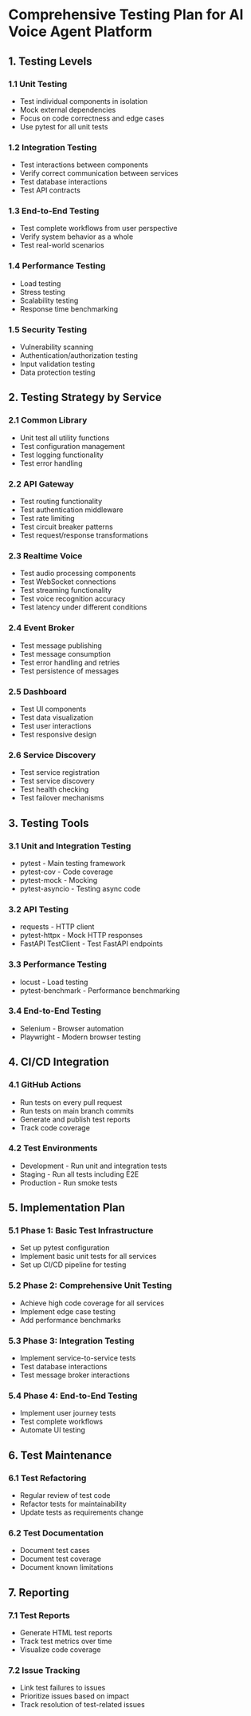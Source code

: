 # Comprehensive Testing Plan for AI Voice Agent Platform

## 1. Testing Levels

### 1.1 Unit Testing

- Test individual components in isolation
- Mock external dependencies
- Focus on code correctness and edge cases
- Use pytest for all unit tests

### 1.2 Integration Testing

- Test interactions between components
- Verify correct communication between services
- Test database interactions
- Test API contracts

### 1.3 End-to-End Testing

- Test complete workflows from user perspective
- Verify system behavior as a whole
- Test real-world scenarios

### 1.4 Performance Testing

- Load testing
- Stress testing
- Scalability testing
- Response time benchmarking

### 1.5 Security Testing

- Vulnerability scanning
- Authentication/authorization testing
- Input validation testing
- Data protection testing

## 2. Testing Strategy by Service

### 2.1 Common Library

- Unit test all utility functions
- Test configuration management
- Test logging functionality
- Test error handling

### 2.2 API Gateway

- Test routing functionality
- Test authentication middleware
- Test rate limiting
- Test circuit breaker patterns
- Test request/response transformations

### 2.3 Realtime Voice

- Test audio processing components
- Test WebSocket connections
- Test streaming functionality
- Test voice recognition accuracy
- Test latency under different conditions

### 2.4 Event Broker

- Test message publishing
- Test message consumption
- Test error handling and retries
- Test persistence of messages

### 2.5 Dashboard

- Test UI components
- Test data visualization
- Test user interactions
- Test responsive design

### 2.6 Service Discovery

- Test service registration
- Test service discovery
- Test health checking
- Test failover mechanisms

## 3. Testing Tools

### 3.1 Unit and Integration Testing

- pytest - Main testing framework
- pytest-cov - Code coverage
- pytest-mock - Mocking
- pytest-asyncio - Testing async code

### 3.2 API Testing

- requests - HTTP client
- pytest-httpx - Mock HTTP responses
- FastAPI TestClient - Test FastAPI endpoints

### 3.3 Performance Testing

- locust - Load testing
- pytest-benchmark - Performance benchmarking

### 3.4 End-to-End Testing

- Selenium - Browser automation
- Playwright - Modern browser testing

## 4. CI/CD Integration

### 4.1 GitHub Actions

- Run tests on every pull request
- Run tests on main branch commits
- Generate and publish test reports
- Track code coverage

### 4.2 Test Environments

- Development - Run unit and integration tests
- Staging - Run all tests including E2E
- Production - Run smoke tests

## 5. Implementation Plan

### 5.1 Phase 1: Basic Test Infrastructure

- Set up pytest configuration
- Implement basic unit tests for all services
- Set up CI/CD pipeline for testing

### 5.2 Phase 2: Comprehensive Unit Testing

- Achieve high code coverage for all services
- Implement edge case testing
- Add performance benchmarks

### 5.3 Phase 3: Integration Testing

- Implement service-to-service tests
- Test database interactions
- Test message broker interactions

### 5.4 Phase 4: End-to-End Testing

- Implement user journey tests
- Test complete workflows
- Automate UI testing

## 6. Test Maintenance

### 6.1 Test Refactoring

- Regular review of test code
- Refactor tests for maintainability
- Update tests as requirements change

### 6.2 Test Documentation

- Document test cases
- Document test coverage
- Document known limitations

## 7. Reporting

### 7.1 Test Reports

- Generate HTML test reports
- Track test metrics over time
- Visualize code coverage

### 7.2 Issue Tracking

- Link test failures to issues
- Prioritize issues based on impact
- Track resolution of test-related issues
